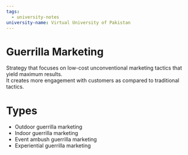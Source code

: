 ```yaml
---
tags:
  - university-notes
university-name: Virtual University of Pakistan
---
```


# Guerrilla Marketing
Strategy that focuses on low-cost unconventional marketing tactics that yield maximum results.  
It creates more engagement with customers as compared to traditional tactics.

# Types
- Outdoor guerrilla marketing
- Indoor guerrilla marketing
- Event ambush guerrilla marketing
- Experiential guerrilla marketing
